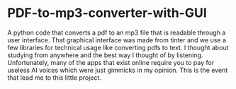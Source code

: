 # PDF-to-mp3-converter-with-GUI

A python code that converts a pdf to an mp3 file that is readable through a user interface. That graphical interface was made from tinter and we use a few libraries for technical usage like converting pdfs to text. I thought about studying from anywhere and the best way I thought of by listening. Unfortunately, many of the apps that exist online require you to pay for useless AI voices which were just gimmicks in my opinion. This is the event that lead me to this little project.
